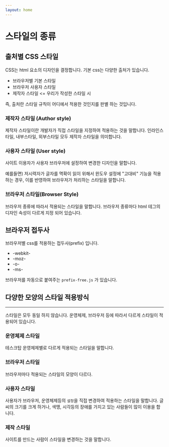 ```yaml
---
layout: home
---
```


# 스타일의 종류


## 출처별 CSS 스타일

CSS는 html 요소의 디자인을 결정합니다. 기본 css는 다양한 출처가 있습니다.

* 브라우저별 기본 스타일
* 브라우저 사용자 스타일
* 제작자 스타일 <= 우리가 작성한 스타일 시



즉, 출처란 스타일 규칙이 어디에서 적용한 것인지를 판별 하는 것입니다.



### 제작자 스타일 (Author style)

제작자 스타일이란 개발자가 직접 스타일을 지정하여 적용하는 것을 말합니다. 인라인스타일, 내부스타일, 외부스타일 모두 제작자 스타일을 의미합니다.



### 사용자 스타일 (User style)

사이트 이용자가 사용자 브라우저에 설정하여 변경한 디자인을 말합니다.

예를들면) 저시력자가 글자를 멱확이 읽이 위해서 윈도우 설정에 "고대비" 기능을 적용하는 경우, 이를 반영하여 브라우저가 처리하는 스타일을 말합니다.



### 브라우저 스타일(Browser Style)

 브라우저 종류에 따라서 적용되는 스타일을 말합니다. 브라우저 종류마다 html 테그의 디자인 속성이 다르게 지정 되어 있습니다.


## 브라우저 접두사
브라우저별 css를 적용하는 접두사(prefix) 입니다.

* -webkit-
* -moz-
* -o-
* -ms-

브라우저를 자동으로 붙여주는 `prefix-free.js` 가 있습니다.


## 다양한 모양의 스타일 적용방식
---
스타일은 모두 동일 하지 않습니다. 운영체제, 브라우저 등에 따라서 다르게 스타일이 적용되어 있습니다.

### 운영체제 스타일
테스크탑 운영체제별로 다르게 적용되는 스타일을 말합니다.

### 브라우저 스타일
브라우저마다 적용되는 스타일의 모양이 다르다.

### 사용자 스타일
사용자가 브라우저, 운영체제등의 `설정`을 직접 변경하여 적용하는 스타일을 말합니다.
글씨의 크기를 크게 하거나, 색맹, 시각등의 장애를 가지고 있는 사람들이 많이 이용을 합니다.

### 제작 스타일
사이트를 만드는 사람이 스타일을 변경하는 것을 말합니다.

